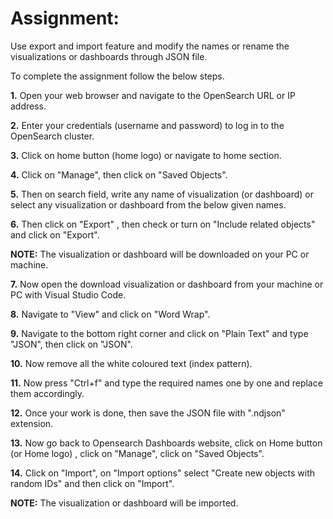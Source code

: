 

# Assignment:
Use export and import feature and modify the names or rename the visualizations or dashboards through JSON file.

To complete the assignment follow the below steps.



**1.** Open your web browser and navigate to the OpenSearch URL or IP address.

**2.** Enter your credentials (username and password) to log in to the OpenSearch cluster. 

**3.** Click on home button (home logo) or navigate to home section.

**4.** Click on "Manage", then click on "Saved Objects".

**5.** Then on search field, write any name of visualization (or dashboard) or select any visualization or dashboard from the below given names.

**6.** Then click on "Export" , then check or turn on "Include related objects" and click on "Export".

**NOTE:** The visualization or dashboard will be downloaded on your PC or machine.

**7.** Now open the download visualization or dashboard from your machine or PC with Visual Studio Code.

**8.** Navigate to "View" and click on "Word Wrap".

**9.** Navigate to the bottom right corner and click on "Plain Text" and type "JSON", then click on "JSON". 

**10.** Now remove all the white coloured text (index pattern).

**11.** Now press "Ctrl+f" and type the required names one by one and replace them accordingly.

**12.** Once your work is done, then save the JSON file with ".ndjson" extension.

**13.** Now go back to Opensearch Dashboards website, click on Home button (or Home logo) , click on "Manage", click on "Saved Objects".

**14.** Click on "Import", on "Import options" select "Create new objects with random IDs" and then click on "Import".

**NOTE:** The visualization or dashboard will be imported.

